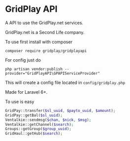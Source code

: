 # GridPlay API

A API to use the GridPlay.net services.

GridPlay.net is a Second Life company.

To use first install with composer
```
composer require gridplay/gridplayapi
```
For config just do
```
php artisan vendor:publish --provider="GridPlayAPI\GPAPIServiceProvider"
```
This will create a config file located in ```config/gridplay.php```

Made for Laravel 6+.

To use is easy

```php
GridPay::transfer($sl_uuid, $payto_uuid, $amount);
GridPay::getBal($sl_uuid);
Ventalkie::sendmsg($chan, $nick, $msg);
Ventalkie::getChannel($search);
Groups::getGroup($group_uuid);
GridHaul::getHub($search);
```
